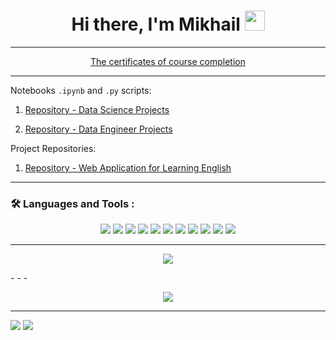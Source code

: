 <h1 align="center">Hi there, I'm Mikhail
<img src="https://github.com/blackcater/blackcater/raw/main/images/Hi.gif" height="32"/></h1>

- - -

<p align="center"> <a href="https://github.com/Asket-on/certificates">The certificates of course completion</a></p>

- - -

Notebooks `.ipynb` and `.py` scripts:

01. [Repository - Data Science Projects](https://github.com/Asket-on/Data_science_projects) 

02. [Repository - Data Engineer Projects](https://github.com/Asket-on/Data_engineer_projects) 

Project Repositories:

01. [Repository - Web Application for Learning English](https://github.com/Asket-on/English-exercise-generator)

- - -

### :hammer_and_wrench: Languages and Tools :

<p align="center">
  <img src="https://img.shields.io/badge/python-3670A0?style=for-the-badge&logo=python&logoColor=ffdd54" />
  <img src="https://img.shields.io/badge/postgres-%23316192.svg?style=for-the-badge&logo=postgresql&logoColor=white" />
  <img src="https://img.shields.io/badge/SciPy-%230C55A5.svg?style=for-the-badge&logo=scipy&logoColor=%white" />
  <img src="https://img.shields.io/badge/numpy-%23013243.svg?style=for-the-badge&logo=numpy&logoColor=white" />
   <img src="https://img.shields.io/badge/pandas-%23150458.svg?style=for-the-badge&logo=pandas&logoColor=white" /> 
   <img src="https://img.shields.io/badge/scikit--learn-%23F7931E.svg?style=for-the-badge&logo=scikit-learn&logoColor=white" />
  <img src="https://img.shields.io/badge/Keras-%23D00000.svg?style=for-the-badge&logo=Keras&logoColor=white" />
  <img src="https://img.shields.io/badge/github-%23121011.svg?style=for-the-badge&logo=github&logoColor=white" />
  <img src="https://img.shields.io/badge/docker-%230db7ed.svg?style=for-the-badge&logo=docker&logoColor=white" />
  <img src="https://img.shields.io/badge/matplotlib-%2523150458.svg?style=for-the-badge&logo=matplotlib&logoColor=white" />
  <img src="https://img.shields.io/badge/Plotly-%233F4F75.svg?style=for-the-badge&logo=plotly&logoColor=white" />
</p>

- - -
<p align="center">
  <a href="https://leetcode.com/mvolobuev/"><img src='https://img.shields.io/badge/-LeetCode-FFA116?style=for-the-badge&logo=LeetCode&logoColor=black'></a>
  
</p>
- - -
<p align="center">
<img src='https://github-readme-stats.vercel.app/api/top-langs/?username=Asket-on&show_icons=true&layout=compact&theme=tokyonight'/>
</p>

- - -

![](https://komarev.com/ghpvc/?username=Asket-on)
<a href="#link6"><img src='https://img.shields.io/badge/К началу-&#x21A9-blue'></a>
